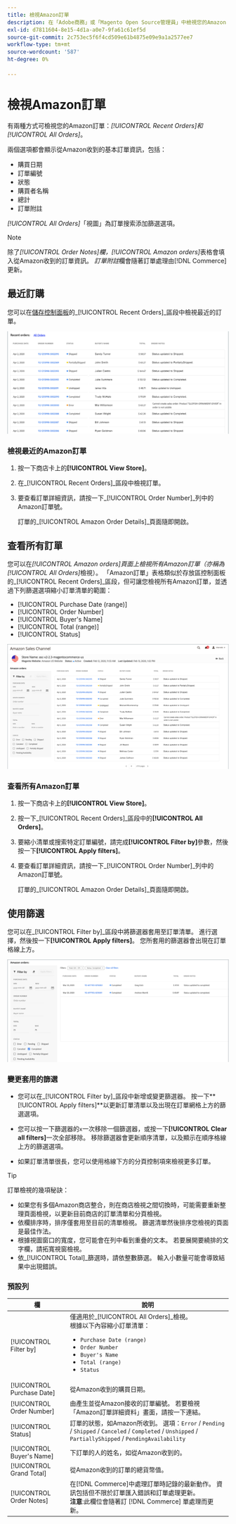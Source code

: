 ```yaml
---
title: 檢視Amazon訂單
description: 在「Adobe商務」或「Magento Open Source管理員」中檢視您的Amazon Marketplace訂單。
exl-id: d7811604-8e15-4d1a-a0e7-9fa61c61ef5d
source-git-commit: 2c753ec5f6f4cd509e61b4875e09e9a1a2577ee7
workflow-type: tm+mt
source-wordcount: '587'
ht-degree: 0%

---
```


# 檢視Amazon訂單

有兩種方式可檢視您的Amazon訂單：_[!UICONTROL Recent Orders]_和_[!UICONTROL All Orders]_。

兩個選項都會顯示從Amazon收到的基本訂單資訊，包括：

- 購買日期
- 訂單編號
- 狀態
- 購買者名稱
- 總計
- 訂單附註

_[!UICONTROL All Orders]_「視圖」為訂單搜索添加篩選選項。

>[!NOTE]
>
>除了&#x200B;_[!UICONTROL Order Notes]_欄，_[!UICONTROL Amazon orders]_&#x200B;表格會填入從Amazon收到的訂單資訊。 _訂單附註_&#x200B;欄會隨著訂單處理由[!DNL Commerce]更新。

## 最近訂購

您可以在[儲存控制面板](./amazon-store-dashboard.md)的&#x200B;_[!UICONTROL Recent Orders]_區段中檢視最近的訂單。

![最近訂購](assets/amazon-recent-orders-imported.png)

### 檢視最近的Amazon訂單

1. 按一下商店卡上的&#x200B;**[!UICONTROL View Store]**。

1. 在&#x200B;_[!UICONTROL Recent Orders]_區段中檢視訂單。

1. 要查看訂單詳細資訊，請按一下&#x200B;_[!UICONTROL Order Number]_列中的Amazon訂單號。

   訂單的&#x200B;_[!UICONTROL Amazon Order Details]_頁面隨即開啟。

## 查看所有訂單

您可以在&#x200B;_[!UICONTROL Amazon orders]_頁面上檢視所有Amazon訂單（亦稱為_[!UICONTROL All Orders]_&#x200B;檢視）。 「Amazon訂單」表格類似於存放區控制面板的&#x200B;_[!UICONTROL Recent Orders]_區段，但可讓您檢視所有Amazon訂單，並透過下列篩選選項縮小訂單清單的範圍：

- [!UICONTROL Purchase Date (range)]
- [!UICONTROL Order Number]
- [!UICONTROL Buyer's Name]
- [!UICONTROL Total (range)]
- [!UICONTROL Status]

![Amazon訂購](assets/amazon-orders-list-all.png)

### 查看所有Amazon訂單

1. 按一下商店卡上的&#x200B;**[!UICONTROL View Store]**。

1. 按一下&#x200B;_[!UICONTROL Recent Orders]_區段中的&#x200B;**[!UICONTROL All Orders]**。

1. 要縮小清單或搜索特定訂單編號，請完成&#x200B;**[!UICONTROL Filter by]**&#x200B;參數，然後按一下&#x200B;**[!UICONTROL Apply filters]**。

1. 要查看訂單詳細資訊，請按一下&#x200B;_[!UICONTROL Order Number]_列中的Amazon訂單號。

   訂單的&#x200B;_[!UICONTROL Amazon Order Details]_頁面隨即開啟。

## 使用篩選

您可以在&#x200B;_[!UICONTROL Filter by]_區段中將篩選器套用至訂單清單。 進行選擇，然後按一下&#x200B;**[!UICONTROL Apply filters]**。 您所套用的篩選器會出現在訂單格線上方。

![檢視Amazon訂單的篩選器](assets/amazon-orders-filter-view.png)

### 變更套用的篩選

- 您可以在&#x200B;_[!UICONTROL Filter by]_區段中新增或變更篩選器。 按一下&#x200B;**[!UICONTROL Apply filters]**以更新訂單清單以及出現在訂單網格上方的篩選選項。

- 您可以按一下篩選器的`x`一次移除一個篩選器，或按一下&#x200B;**[!UICONTROL Clear all filters]**&#x200B;一次全部移除。 移除篩選器會更新順序清單，以及顯示在順序格線上方的篩選選項。

- 如果訂單清單很長，您可以使用格線下方的分頁控制項來檢視更多訂單。

>[!TIP]
>
>訂單檢視的幾項秘訣：
>
>- 如果您有多個Amazon商店整合，則在商店檢視之間切換時，可能需要重新整理頁面檢視，以更新目前商店的訂單清單和分頁檢視。
>- 依欄排序時，排序僅套用至目前的清單檢視。 篩選清單然後排序您檢視的頁面是最佳作法。
>- 根據視圖窗口的寬度，您可能會在列中看到重疊的文本。 若要展開要繞排的文字欄，請拓寬視窗檢視。
>- 依&#x200B;_[!UICONTROL Total]_篩選時，請依整數篩選。 輸入小數量可能會導致結果中出現錯誤。


### 預設列

| 欄 | 說明 |
|---|---|
| [!UICONTROL Filter by] | 僅適用於&#x200B;_[!UICONTROL All Orders]_檢視。<br>根據以下內容縮小訂單清單：<ul><li>`Purchase Date (range)`</li><li>`Order Number`</li><li>`Buyer's Name`</li><li>`Total (range)`</li><li>`Status`</li></ul> |
| [!UICONTROL Purchase Date] | 從Amazon收到的購買日期。 |
| [!UICONTROL Order Number] | 由產生並從Amazon接收的訂單編號。 若要檢視「Amazon訂單詳細資料」畫面，請按一下連結。 |
| [!UICONTROL Status] | 訂單的狀態，如Amazon所收到。 選項：`Error` / `Pending` / `Shipped` / `Canceled` / `Completed` / `Unshipped` / `PartiallyShipped` / `PendingAvailability` |
| [!UICONTROL Buyer's Name] | 下訂單的人的姓名，如從Amazon收到的。 |
| [!UICONTROL Grand Total] | 從Amazon收到的訂單的總貨幣值。 |
| [!UICONTROL Order Notes] | 在[!DNL Commerce]中處理訂單時記錄的最新動作。 資訊包括但不限於訂單匯入錯誤和訂單處理更新。<br>**注意**:此欄位會隨著訂 [!DNL Commerce] 單處理而更新。 |
